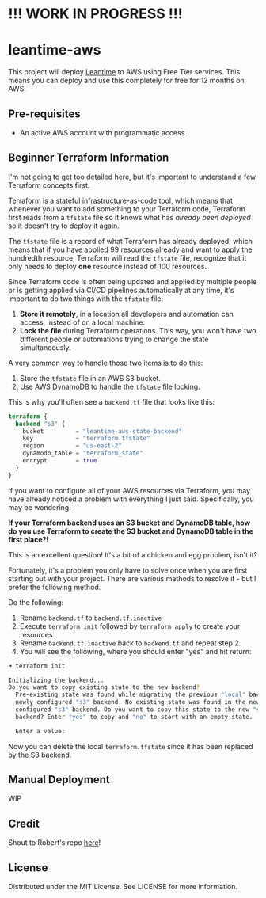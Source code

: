 # !!! WORK IN PROGRESS !!!

# leantime-aws

This project will deploy [Leantime](https://leantime.io/) to AWS using Free Tier services. This means you can deploy and use this completely for free for 12 months on AWS.

## Pre-requisites

- An active AWS account with programmatic access

## Beginner Terraform Information

I'm not going to get too detailed here, but it's important to understand a few Terraform concepts first.

Terraform is a stateful infrastructure-as-code tool, which means that whenever you want to add something to your Terraform code, Terraform first reads from a `tfstate` file so it knows what has _already been deployed_ so it doesn't try to deploy it again.

The `tfstate` file is a record of what Terraform has already deployed, which means that if you have applied 99 resources already and want to apply the hundredth resource, Terraform will read the `tfstate` file, recognize that it only needs to deploy **one** resource instead of 100 resources.

Since Terraform code is often being updated and applied by multiple people or is getting applied via CI/CD pipelines automatically at any time, it's important to do two things with the `tfstate` file:

1. **Store it remotely**, in a location all developers and automation can access, instead of on a local machine.
2. **Lock the file** during Terraform operations. This way, you won't have two different people or automations trying to change the state simultaneously.

A very common way to handle those two items is to do this:

1. Store the `tfstate` file in an AWS S3 bucket.
2. Use AWS DynamoDB to handle the `tfstate` file locking.

This is why you'll often see a `backend.tf` file that looks like this:

```terraform
terraform {
  backend "s3" {
    bucket         = "leantime-aws-state-backend"
    key            = "terraform.tfstate"
    region         = "us-east-2"
    dynamodb_table = "terraform_state"
    encrypt        = true
  }
}
```

If you want to configure all of your AWS resources via Terraform, you may have already noticed a problem with everything I just said. Specifically, you may be wondering:

**If your Terraform backend uses an S3 bucket and DynamoDB table, how do you use Terraform to create the S3 bucket and DynamoDB table in the first place?!**

This is an excellent question! It's a bit of a chicken and egg problem, isn't it?

Fortunately, it's a problem you only have to solve once when you are first starting out with your project. There are various methods to resolve it - but I prefer the following method.

Do the following:

1. Rename `backend.tf` to `backend.tf.inactive`
2. Execute `terraform init` followed by `terraform apply` to create your resources.
3. Rename `backend.tf.inactive` back to `backend.tf` and repeat step 2.
4. You will see the following, where you should enter "yes" and hit return:

```sh
➜ terraform init

Initializing the backend...
Do you want to copy existing state to the new backend?
  Pre-existing state was found while migrating the previous "local" backend to the
  newly configured "s3" backend. No existing state was found in the newly
  configured "s3" backend. Do you want to copy this state to the new "s3"
  backend? Enter "yes" to copy and "no" to start with an empty state.

  Enter a value:
```

Now you can delete the local `terraform.tfstate` since it has been replaced by the S3 backend.

## Manual Deployment

WIP

## Credit

Shout to Robert's repo [here](https://github.com/rnwood13/cloud-media-requests/)!

## License

Distributed under the MIT License. See LICENSE for more information.

